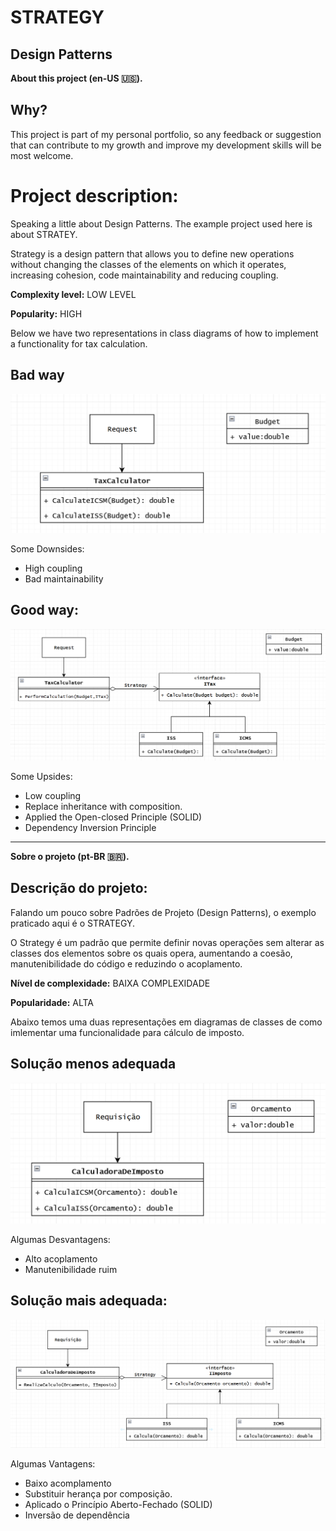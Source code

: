 # STRATEGY
## Design Patterns 

**About this project (en-US 🇺🇸).**

## Why?

This project is part of my personal portfolio, so any feedback or suggestion that can contribute to my growth and improve my development skills will be most welcome.

# Project description:

Speaking a little about Design Patterns. The example project used here is about STRATEY.

Strategy is a design pattern that allows you to define new operations without changing the classes of the elements on which it operates, increasing cohesion, code maintainability and reducing coupling.

**Complexity level:** LOW LEVEL

**Popularity:** HIGH

Below we have two representations in class diagrams of how to implement a functionality for tax calculation.

## Bad way

![Preview-Screens](ImageAsset/BadWayEn.png)

Some Downsides:
- High coupling
- Bad maintainability

## Good way:

![Preview-Screens](ImageAsset/GoodWayEn.png)

Some Upsides:

- Low coupling
- Replace inheritance with composition.
- Applied the Open-closed Principle (SOLID)
- Dependency Inversion Principle

--------------------------------------------------------------------------------------------------------------------------------------------------------------------------------
**Sobre o projeto (pt-BR 🇧🇷).**

## Descrição do projeto:

Falando um pouco sobre Padrões de Projeto (Design Patterns), o exemplo praticado aqui é o STRATEGY.

O Strategy é um padrão que permite definir novas operações sem alterar as classes dos elementos sobre os quais opera, aumentando a coesão, manutenibilidade do código e reduzindo o acoplamento.

**Nível de complexidade:** BAIXA COMPLEXIDADE

**Popularidade:** ALTA

Abaixo temos uma duas representações em diagramas de classes de como imlementar uma funcionalidade para cálculo de imposto.

## Solução menos adequada

![Preview-Screens](ImageAsset/BadWayBr.png)

Algumas Desvantagens:
- Alto acoplamento
- Manutenibilidade ruim

## Solução mais adequada:

![Preview-Screens](ImageAsset/GoodWayBr.png)

Algumas Vantagens:

- Baixo acomplamento
- Substituir herança por composição.
- Aplicado o Princípio Aberto-Fechado (SOLID)
- Inversão de dependência
